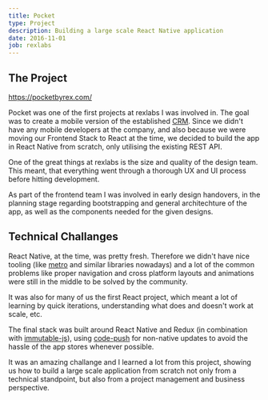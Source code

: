 ```yaml
---
title: Pocket
type: Project
description: Building a large scale React Native application
date: 2016-11-01
job: rexlabs
---
```


## The Project

https://pocketbyrex.com/

Pocket was one of the first projects at rexlabs I was involved in. The goal was to create a mobile version of the established [CRM](https://www.rexsoftware.com). Since we didn't have any mobile developers at the company, and also because we were moving our Frontend Stack to React at the time, we decided to build the app in React Native from scratch, only utilising the existing REST API.

One of the great things at rexlabs is the size and quality of the design team. This meant, that everything went through a thorough UX and UI process before hitting development.

As part of the frontend team I was involved in early design handovers, in the planning stage regarding bootstrapping and general architechture of the app, as well as the components needed for the given designs.

## Technical Challanges

React Native, at the time, was pretty fresh. Therefore we didn't have nice tooling (like [metro](https://github.com/facebook/metro) and similar libraries nowadays) and a lot of the common problems like proper navigation and cross platform layouts and animations were still in the middle to be solved by the community.

It was also for many of us the first React project, which meant a lot of learning by quick iterations, understanding what does and doesn't work at scale, etc.

The final stack was built around React Native and Redux (in combination with [immutable-js](https://immutable-js.github.io/immutable-js/)), using [code-push](https://microsoft.github.io/code-push/) for non-native updates to avoid the hassle of the app stores whenever possible.

It was an amazing challange and I learned a lot from this project, showing us how to build a large scale application from scratch not only from a technical standpoint, but also from a project management and business perspective.
